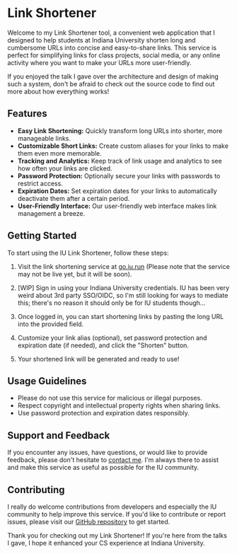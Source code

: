 # Link Shortener

Welcome to my Link Shortener tool, a convenient web application that I designed to help students at Indiana University shorten long and cumbersome URLs into concise and easy-to-share links. This service is perfect for simplifying links for class projects, social media, or any online activity where you want to make your URLs more user-friendly.

If you enjoyed the talk I gave over the architecture and design of making such a system, don't be afraid to check out the source code to find out more about how everything works!

## Features

- **Easy Link Shortening:** Quickly transform long URLs into shorter, more manageable links.
- **Customizable Short Links:** Create custom aliases for your links to make them even more memorable.
- **Tracking and Analytics:** Keep track of link usage and analytics to see how often your links are clicked.
- **Password Protection:** Optionally secure your links with passwords to restrict access.
- **Expiration Dates:** Set expiration dates for your links to automatically deactivate them after a certain period.
- **User-Friendly Interface:** Our user-friendly web interface makes link management a breeze.

## Getting Started

To start using the IU Link Shortener, follow these steps:

1. Visit the link shortening service at [go.iu.run](https://go.iu.run) (Please note that the service may not be live yet, but it will be soon).

2. [WIP] Sign in using your Indiana University credentials. IU has been very weird about 3rd party SSO/OIDC, so I'm still looking for ways to mediate this; there's no reason it should only be for IU students though...

3. Once logged in, you can start shortening links by pasting the long URL into the provided field.

4. Customize your link alias (optional), set password protection and expiration date (if needed), and click the "Shorten" button.

5. Your shortened link will be generated and ready to use!

## Usage Guidelines

- Please do not use this service for malicious or illegal purposes.
- Respect copyright and intellectual property rights when sharing links.
- Use password protection and expiration dates responsibly.

## Support and Feedback

If you encounter any issues, have questions, or would like to provide feedback, please don't hesitate to [contact me](mailto:me+shortener@callowaysutton.com). I'm always there to assist and make this service as useful as possible for the IU community.

## Contributing

I really do welcome contributions from developers and especially the IU community to help improve this service. If you'd like to contribute or report issues, please visit our [GitHub repository](https://github.com/callowaysutton/LinkShortener) to get started.

Thank you for checking out my Link Shortener! If you're here from the talks I gave, I hope it enhanced your CS experience at Indiana University.
